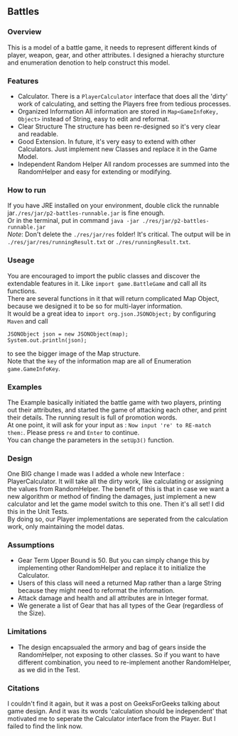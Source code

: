 ## Battles

### Overview

This is a model of a battle game, it needs to represent different kinds of player, weapon, gear, and other attributes. I designed a hierachy sturcture and enumeration denotion to help construct this model.

### Features
* Calculator. 
    There is a `PlayerCalculator` interface that does all the 'dirty' work of calculating, and setting the Players free from tedious processes.
* Organized Information
    All information are stored in `Map<GameInfoKey, Object>` instead of String, easy to edit and reformat.
* Clear Structure
    The structure has been re-designed so it's very clear and readable.
* Good Extension. 
    In future, it's very easy to extend with other Calculators. Just implement new Classes and replace it in the Game Model.
* Independent Random Helper
    All random processes are summed into the RandomHelper and easy for extending or modifying.

### How to run

If you have JRE installed on your environment, double click the runnable jar`./res/jar/p2-battles-runnable.jar` is fine enough.<br/>
Or in the terminal, put in command
`java -jar ./res/jar/p2-battles-runnable.jar` <br />
*Note*: Don't delete the `./res/jar/res` folder! It's critical.
The output will be in `./res/jar/res/runningResult.txt` or `./res/runningResult.txt`.

### Useage

You are encouraged to import the public classes and discover the extendable features in it.
Like `import game.BattleGame` and call all its functions. <br />
There are several functions in it that will return complicated Map Object, because we designed it to be so for multi-layer information.<br />
It would be a great idea to `import org.json.JSONObject;` by configuring `Maven` and call 
```
JSONObject json = new JSONObject(map);
System.out.println(json);
```
to see the bigger image of the Map structure.<br />
Note that the `key` of the information map are all of Enumeration `game.GameInfoKey`.<br />

### Examples

The Example basically initiated the battle game with two players, printing out their attributes, and started the game of attacking each other, and print their details. The running result is full of promotion words. <br />
At one point, it will ask for your input as : `Now input 're' to RE-match them:`. Please press `re` and `Enter` to continue. <br />
You can change the parameters in the `setUp3()` function.

### Design

One BIG change I made was I added a whole new Interface : PlayerCalculator. It will take all the dirty work, like calculating or assigning the values from RandomHelper. The benefit of this is that in case we want a new algorithm or method of finding the damages, just implement a new calculator and let the game model switch to this one. Then it's all set! I did this in the Unit Tests. <br>
By doing so, our Player implementations are seperated from the calculation work, only maintaining the model datas.

### Assumptions

* Gear Term Upper Bound is 50. But you can simply change this by implementing other RandomHelper and replace it to initialize the Calculator.
* Users of this class will need a returned Map rather than a large String because they might need to reformat the information.
* Attack damage and health and all attributes are in Integer format.
* We generate a list of Gear that has all types of the Gear (regardless of the Size).

### Limitations

* The design encapsualed the armory and bag of gears inside the RandomHelper, not exposing to other classes. So if you want to have different combination, you need to re-implement another RandomHelper, as we did in the Test.

### Citations

I couldn't find it again, but it was a post on GeeksForGeeks talking about game design. And it was its words 'calculation should be independent' that motivated me to seperate the Calculator interface from the Player. But I failed to find the link now.